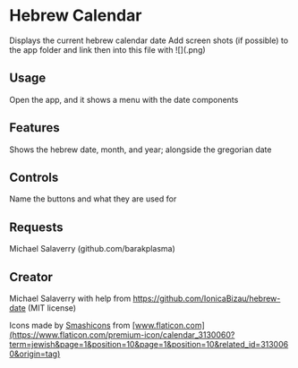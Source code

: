 # Hebrew Calendar

Displays the current hebrew calendar date
Add screen shots (if possible) to the app folder and link then into this file with ![](<name>.png)

## Usage

Open the app, and it shows a menu with the date components

## Features

Shows the hebrew date, month, and year; alongside the gregorian date

## Controls

Name the buttons and what they are used for

## Requests

Michael Salaverry (github.com/barakplasma)

## Creator

Michael Salaverry
with help from https://github.com/IonicaBizau/hebrew-date (MIT license)

<div>Icons made by <a href="https://www.flaticon.com/authors/smashicons" title="Smashicons">Smashicons</a> from <a href="https://www.flaticon.com/" title="Flaticon">[www.flaticon.com](https://www.flaticon.com/premium-icon/calendar_3130060?term=jewish&page=1&position=10&page=1&position=10&related_id=3130060&origin=tag)</a></div>
